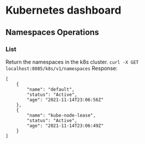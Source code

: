 # Kubernetes dashboard

## Namespaces Operations

### List

Return the namespaces in the k8s cluster. ```curl -X GET localhost:8085/k8s/v1/namespaces```
Response:
```
[
    {
        "name": "default",
        "status": "Active",
        "age": "2021-11-14T23:06:56Z"
    },
    {
        "name": "kube-node-lease",
        "status": "Active",
        "age": "2021-11-14T23:06:49Z"
    }
]
```